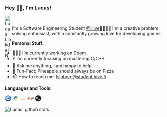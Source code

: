 ### Hey 👋🏽, I'm Lucas!


<a href="https://www.linkedin.com/in/lucas-sjoberg/">
  <img align="left" alt="Lucas' LinkdeIN" width="22px" src="https://cdn.jsdelivr.net/npm/simple-icons@v3/icons/linkedin.svg" />
</a>




</br>

I'm a Software Engineering Student [@Hive](https://www.hive.fi/en/)🙍🏽‍♂️🚀 I'm a creative problem solving enthusiast, with a constantly growing love for developing games.


**Personal Stuff:**

- 👨🏽‍💻 I’m currently working on [Doom](https://github.com/vkuikka/doom-nukem)
- ⚡️ I’m currently focusing on mastering C/C++
- 💬 Ask me anything, I am happy to help
- 🌱 Fun-Fact: Pineapple should always be on Pizza
- 📫 How to reach me: lsjoberg@student.hive.fi

**Languages and Tools:**  

<code><img height="20" src="https://raw.githubusercontent.com/github/explore/80688e429a7d4ef2fca1e82350fe8e3517d3494d/topics/cpp/cpp.png"></code>
<code><img height="20" src="https://raw.githubusercontent.com/github/explore/80688e429a7d4ef2fca1e82350fe8e3517d3494d/topics/python/python.png"></code>
<code><img height="20" src="https://raw.githubusercontent.com/github/explore/80688e429a7d4ef2fca1e82350fe8e3517d3494d/topics/mysql/mysql.png"></code>
<code><img height="20" src="https://raw.githubusercontent.com/github/explore/80688e429a7d4ef2fca1e82350fe8e3517d3494d/topics/git/git.png"></code>
<code><img height="20" src="https://raw.githubusercontent.com/github/explore/80688e429a7d4ef2fca1e82350fe8e3517d3494d/topics/terminal/terminal.png"></code>



![Lucas' github stats](https://github-readme-stats.vercel.app/api?username=lsjoberg98&show_icons=true&hide_border=true)
